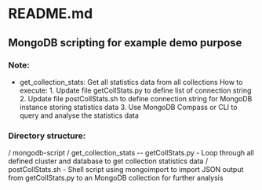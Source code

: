 # README.md
## MongoDB scripting for example demo purpose

### Note:
- get_collection_stats: Get all statistics data from all collections
      How to execute:
      1. Update file getCollStats.py to define list of connection string
      2. Update file postCollStats.sh to define connection string for MongoDB instance storing statistics data
      3. Use MongoDB Compass or CLI to query and analyse the statistics data


### Directory structure:
/ mongodb-script
    / get_collection_stats
         -- getCollStats.py - Loop through all defined cluster and database to get collection statistics data
         / postCollStats.sh - Shell script using mongoimport to import JSON output from getCollStats.py to an MongoDB collection for further analysis
         
